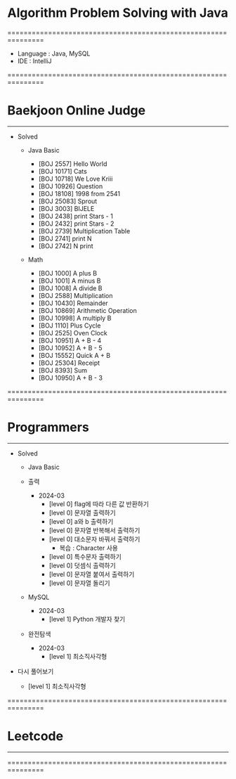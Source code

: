 # Algorithm Problem Solving with Java
===============================================================

- Language : Java, MySQL
- IDE : IntelliJ

===============================================================
# Baekjoon Online Judge
--------------------------------------------------------------
- Solved

  - Java Basic
    - [BOJ 2557] Hello World
    - [BOJ 10171] Cats
    - [BOJ 10718] We Love Kriii
    - [BOJ 10926] Question
    - [BOJ 18108] 1998 from 2541
    - [BOJ 25083] Sprout
    - [BOJ 3003] BIJELE
    - [BOJ 2438] print Stars - 1
    - [BOJ 2432] print Stars - 2
    - [BOJ 2739] Multiplication Table
    - [BOJ 2741] print N
    - [BOJ 2742] N print
     
  - Math
    - [BOJ 1000] A plus B
    - [BOJ 1001] A minus B
    - [BOJ 1008] A divide B
    - [BOJ 2588] Multiplication
    - [BOJ 10430] Remainder
    - [BOJ 10869] Arithmetic Operation
    - [BOJ 10998] A multiply B
    - [BOJ 1110] Plus Cycle
    - [BOJ 2525] Oven Clock
    - [BOJ 10951] A + B - 4
    - [BOJ 10952] A + B - 5
    - [BOJ 15552] Quick A + B
    - [BOJ 25304] Receipt
    - [BOJ 8393] Sum
    - [BOJ 10950] A + B - 3
  
===============================================================
# Programmers
---------------------------------------------------------------
- Solved

  - Java Basic
  - 출력
    - 2024-03
      - [level 0] flag에 따라 다른 값 반환하기
      - [level 0] 문자열 출력하기
      - [level 0] a와 b 출력하기
      - [level 0] 문자열 반복해서 출력하기
      - [level 0] 대소문자 바꿔서 출력하기
        - 복습 : Character 사용
      - [level 0] 특수문자 출력하기
      - [level 0] 덧셈식 출력하기
      - [level 0] 문자열 붙여서 출력하기
      - [level 0] 문자열 돌리기

  - MySQL
    - 2024-03
      - [level 1] Python 개발자 찾기

  - 완전탐색
    - 2024-03
      - [level 1] 최소직사각형


- 다시 풀어보기 
  - [level 1] 최소직사각형

===============================================================
# Leetcode
---------------------------------------------------------------

===============================================================
